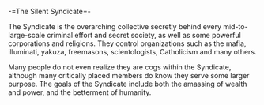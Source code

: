 -=The Silent Syndicate=-

The Syndicate is the overarching collective secretly behind every mid-to-large-scale criminal effort and secret society, as well as some powerful corporations and religions. They control organizations such as the mafia, illuminati, yakuza, freemasons, scientologists, Catholicism and many others.

Many people do not even realize they are cogs within the Syndicate, although many critically placed members do know they serve some larger purpose. The goals of the Syndicate include both the amassing of wealth and power, and the betterment of humanity.
